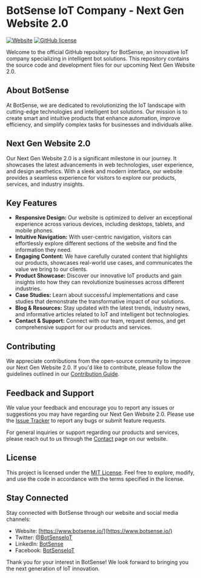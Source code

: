 # BotSense IoT Company - Next Gen Website 2.0

[![Website](https://img.shields.io/website-up-down-green-red/http/shields.io.svg)](https://www.botsense.io/)
[![GitHub license](https://img.shields.io/github/license/username/repo.svg)](https://github.com/username/repo/blob/master/LICENSE)

Welcome to the official GitHub repository for BotSense, an innovative IoT company specializing in intelligent bot solutions. This repository contains the source code and development files for our upcoming Next Gen Website 2.0.

## About BotSense

At BotSense, we are dedicated to revolutionizing the IoT landscape with cutting-edge technologies and intelligent bot solutions. Our mission is to create smart and intuitive products that enhance automation, improve efficiency, and simplify complex tasks for businesses and individuals alike.

## Next Gen Website 2.0

Our Next Gen Website 2.0 is a significant milestone in our journey. It showcases the latest advancements in web technologies, user experience, and design aesthetics. With a sleek and modern interface, our website provides a seamless experience for visitors to explore our products, services, and industry insights.

## Key Features

- **Responsive Design:** Our website is optimized to deliver an exceptional experience across various devices, including desktops, tablets, and mobile phones.
- **Intuitive Navigation:** With user-centric navigation, visitors can effortlessly explore different sections of the website and find the information they need.
- **Engaging Content:** We have carefully curated content that highlights our products, showcases real-world use cases, and communicates the value we bring to our clients.
- **Product Showcase:** Discover our innovative IoT products and gain insights into how they can revolutionize businesses across different industries.
- **Case Studies:** Learn about successful implementations and case studies that demonstrate the transformative impact of our solutions.
- **Blog & Resources:** Stay updated with the latest trends, industry news, and informative articles related to IoT and intelligent bot technologies.
- **Contact & Support:** Connect with our team, request demos, and get comprehensive support for our products and services.

## Contributing

We appreciate contributions from the open-source community to improve our Next Gen Website 2.0. If you'd like to contribute, please follow the guidelines outlined in our [Contribution Guide](CONTRIBUTING.md).

## Feedback and Support

We value your feedback and encourage you to report any issues or suggestions you may have regarding our Next Gen Website 2.0. Please use the [Issue Tracker](https://github.com/username/repo/issues) to report any bugs or submit feature requests.

For general inquiries or support regarding our products and services, please reach out to us through the [Contact](https://www.botsense.io/contact) page on our website.

## License

This project is licensed under the [MIT License](LICENSE). Feel free to explore, modify, and use the code in accordance with the terms specified in the license.

## Stay Connected

Stay connected with BotSense through our website and social media channels:

- Website: [https://www.botsense.io/](https://www.botsense.io/)
- Twitter: [@BotSenseIoT](https://twitter.com/BotSenseIoT)
- LinkedIn: [BotSense](https://www.linkedin.com/company/botsense-iot)
- Facebook: [BotSenseIoT](https://www.facebook.com/BotSenseIoT)

Thank you for your interest in BotSense! We look forward to bringing you the next generation of IoT innovation.
